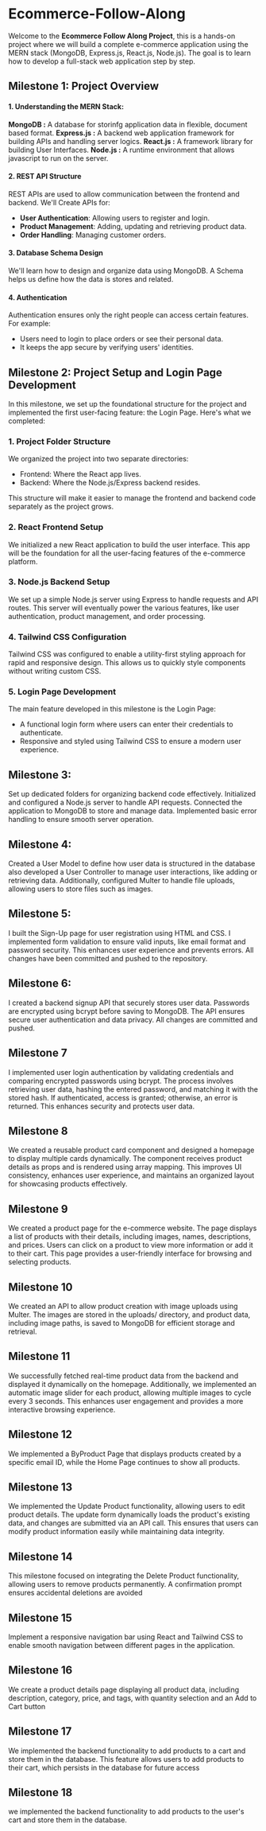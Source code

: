 # Ecommerce-Follow-Along
Welcome to the **Ecommerce Follow Along Project**, this is a hands-on project where we will build a complete e-commerce application using the MERN stack (MongoDB, Express.js, React.js, Node.js). The goal is to learn how to develop a full-stack web application step by step. 



## Milestone 1: Project Overview

#### 1. Understanding the MERN Stack:
**MongoDB :** A database for storinfg application data in flexible, document based format. 
**Express.js :** A backend web application framework for building APIs and handling server logics.
**React.js :** A framework library for building User Interfaces.
**Node.js :** A runtime environment that allows javascript to run on the server. 

#### 2. REST API Structure
REST APIs are used to allow communication between the frontend and backend. 
We'll Create APIs for: 
- **User Authentication**: Allowing users to register and login. 
- **Product Management**: Adding, updating and retrieving product data. 
- **Order Handling**: Managing customer orders. 

#### 3. Database Schema Design
We'll learn how to design and organize data using MongoDB. A Schema helps us define how the data is stores and related. 

#### 4. Authentication
Authentication ensures only the right people can access certain features. 
For example:
- Users need to login to place orders or see their personal data. 
- It keeps the app secure by verifying users' identities. 



## Milestone 2: Project Setup and Login Page Development

In this milestone, we set up the foundational structure for the project and implemented the first user-facing feature: the Login Page. Here's what we completed:

### 1. Project Folder Structure
We organized the project into two separate directories:
- Frontend: Where the React app lives.
- Backend: Where the Node.js/Express backend resides.

This structure will make it easier to manage the frontend and backend code separately as the project grows.

### 2. React Frontend Setup
We initialized a new React application to build the user interface. This app will be the foundation for all the user-facing features of the e-commerce platform.

### 3. Node.js Backend Setup
We set up a simple Node.js server using Express to handle requests and API routes. This server will eventually power the various features, like user authentication, product management, and order processing.

### 4. Tailwind CSS Configuration
Tailwind CSS was configured to enable a utility-first styling approach for rapid and responsive design. This allows us to quickly style components without writing custom CSS.

### 5. Login Page Development
The main feature developed in this milestone is the Login Page:
- A functional login form where users can enter their credentials to authenticate.
- Responsive and styled using Tailwind CSS to ensure a modern user experience.


## Milestone 3:
Set up dedicated folders for organizing backend code effectively. Initialized and configured a Node.js server to handle API requests. Connected
the application to MongoDB to store and manage data. Implemented basic error handling to ensure smooth server operation.


## Milestone 4:
Created a User Model to define how user data is structured in the database also developed a User Controller to manage user interactions, like
adding or retrieving data. Additionally, configured Multer to handle file uploads, allowing users to store files such as images.


##  Milestone 5: 
I built the Sign-Up page for user registration using HTML and CSS. I implemented form validation to ensure valid inputs, like email format and password security. This enhances user experience and prevents errors. All changes have been committed and pushed to the repository. 

## Milestone 6:
I created a backend signup API that securely stores user data. Passwords are encrypted using bcrypt before saving to MongoDB. The API ensures secure user authentication and data privacy. All changes are committed and pushed.

## Milestone 7
I implemented user login authentication by validating credentials and comparing encrypted passwords using bcrypt. The process involves retrieving user data, hashing the entered password, and matching it with the stored hash. If authenticated, access is granted; otherwise, an error is returned. This enhances security and protects user data. 

## Milestone 8
We created a reusable product card component and designed a homepage to display multiple cards dynamically. The component receives product details as props and is rendered using array mapping. This improves UI consistency, enhances user experience, and maintains an organized layout for showcasing products effectively. 

## Milestone 9
We created a product page for the e-commerce website. The page displays a list of products with their details, including images, names, descriptions, and prices. Users can click on a product to view more information or add it to their cart. This page provides a user-friendly interface for browsing and selecting products.

## Milestone 10 
We created an API to allow product creation with image uploads using Multer. The images are stored in the uploads/ directory, and product data, including image paths, is saved to MongoDB for efficient storage and retrieval.

## Milestone 11
We successfully fetched real-time product data from the backend and displayed it dynamically on the homepage. Additionally, we implemented an automatic image slider for each product, allowing multiple images to cycle every 3 seconds. This enhances user engagement and provides a more interactive browsing experience.

## Milestone 12
We implemented a ByProduct Page that displays products created by a specific email ID, while the Home Page continues to show all products.

## Milestone 13
We implemented the Update Product functionality, allowing users to edit product details. The update form dynamically loads the product's existing data, and changes are submitted via an API call. This ensures that users can modify product information easily while maintaining data integrity.

## Milestone 14 
This milestone focused on integrating the Delete Product functionality, allowing users to remove products permanently. A confirmation prompt ensures accidental deletions are avoided

## Milestone 15
Implement a responsive navigation bar using React and Tailwind CSS to enable smooth navigation between different pages in the application.

## Milestone 16
We create a product details page displaying all product data, including description, category, price, and tags, with quantity selection and an Add to Cart button

## Milestone 17
We implemented the backend functionality to add products to a cart and store them in the database. This feature allows users to add products to their cart, which persists in the database for future access

## Milestone 18
we implemented the backend functionality to add products to the user's cart and store them in the database.